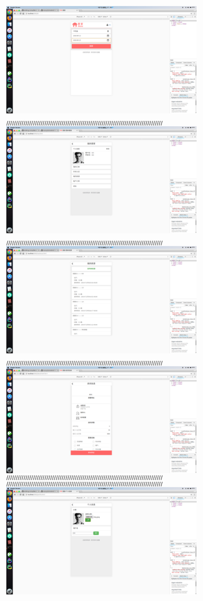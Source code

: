 ![Image text](https://github.com/Liufengxuan/AiJia/raw/master/1.png)

//////////////////////////////////////////////////////////////////////////////////
![Image text](https://github.com/Liufengxuan/AiJia/raw/master/2.png)

//////////////////////////////////////////////////////////////////////////////////
![Image text](https://github.com/Liufengxuan/AiJia/raw/master/3.png)

//////////////////////////////////////////////////////////////////////////////////
![Image text](https://github.com/Liufengxuan/AiJia/raw/master/4.png)
//////////////////////////////////////////////////////////////////////////////////
//////////////////////////////////////////////////////////////////////////////////
![Image text](https://github.com/Liufengxuan/AiJia/raw/master/5.png)
